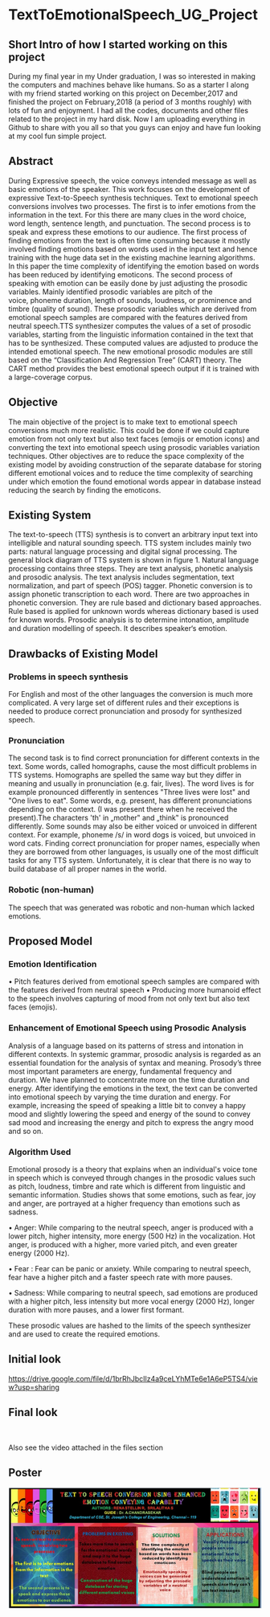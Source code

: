 # TextToEmotionalSpeech_UG_Project

## Short Intro of how I started working on this project

During my final year in my Under graduation, I was so interested in making the computers and machines behave like humans. So as a starter I along with my friend started working on this project on December,2017 and finished the project on February,2018 (a period of 3 months roughly) with lots of fun and enjoyment. I had all the codes, documents and other files related to the project in my hard disk. Now I am uploading everything in Github to share with you all so that you guys can enjoy and have fun looking at my cool fun simple project.

## Abstract

During Expressive speech, the voice conveys intended
message as well as basic emotions of the speaker. This work focuses on the
development of expressive Text-to-Speech synthesis techniques. Text to
emotional speech conversions involves two processes. The first is to infer
emotions from the information in the text. For this there are many clues in the
word choice, word length, sentence length, and punctuation. The second process
is to speak and express these emotions to our audience. The first process of
finding emotions from the text is often time consuming because it mostly
involved finding emotions based on words used in the input text and hence
training with the huge data set in the existing machine learning algorithms. In
this paper the time complexity of identifying the emotion based on words has
been reduced by identifying emoticons. The second process of speaking with
emotion can be easily done by just adjusting the prosodic variables. Mainly
identified prosodic variables are pitch of the voice, phoneme duration, length of
sounds, loudness, or prominence and timbre (quality of sound). These prosodic
variables which are derived from emotional speech samples are compared with
the features derived from neutral speech.TTS synthesizer computes the values
of a set of prosodic variables, starting from the linguistic information contained
in the text that has to be synthesized. These computed values are adjusted to
produce the intended emotional speech. The new emotional prosodic modules
are still based on the “Classification And Regression Tree” (CART) theory. The
CART method provides the best emotional speech output if it is trained with a
large-coverage corpus.

## Objective
The main objective of the project is to make text to emotional speech conversions much more realistic. This could be done if we could capture emotion from not only text but also text faces (emojis or emotion icons) and converting the text into emotional speech using prosodic variables variation techniques. Other objectives are to reduce the space complexity of the existing model by avoiding construction of the separate database for storing different emotional voices and to reduce the time complexity of searching under which emotion the found emotional words appear in database instead reducing the search by finding the emoticons. 

## Existing System
The text-to-speech (TTS) synthesis is to convert an arbitrary input text into intelligible and natural sounding speech. TTS system includes mainly two parts: natural language processing and digital signal processing. The general block diagram of TTS system is shown in figure 1. Natural language processing contains three steps. They are text analysis, phonetic analysis and prosodic analysis. The text analysis includes segmentation, text normalization, and part of speech (POS) tagger. Phonetic conversion is to assign phonetic transcription to each word. There are two approaches in phonetic conversion. They are rule based and dictionary based approaches. Rule based is applied for unknown words whereas dictionary based is used for known words. Prosodic analysis is to determine intonation, amplitude and duration modelling of speech. It describes speaker‘s emotion.
 
## Drawbacks of Existing Model

### Problems in speech synthesis

For English and most of the other languages the conversion is much more complicated. A very large set of different rules and their exceptions is needed to produce correct pronunciation and prosody for synthesized speech.

### Pronunciation

The second task is to find correct pronunciation for different contexts in the text. Some words, called homographs, cause the most difficult problems in TTS systems. Homographs are spelled the same way but they differ in meaning and usually in pronunciation (e.g. fair, lives). The word lives is for example pronounced differently in sentences "Three lives were lost" and "One lives to eat". Some words, e.g. present, has different pronunciations depending on the context. (I was present there when he received the present).The characters 'th' in „mother‟ and „think‟ is pronounced differently. Some sounds may also be either voiced or unvoiced in different context. For example, phoneme /s/ in word dogs is voiced, but unvoiced in word cats. Finding correct pronunciation for proper names, especially when they are borrowed from other languages, is usually one of the most difficult tasks for any TTS system. Unfortunately, it is clear that there is no way to build database of all proper names in the world.

### Robotic (non-human) 

The speech that was generated was robotic and non-human which lacked emotions.


## Proposed Model

### Emotion Identification

•	 Pitch features derived from emotional speech samples are compared with the features derived from neutral speech
•	 Producing more humanoid effect to the speech involves capturing of mood from not only text but also text faces (emojis).

### Enhancement of Emotional Speech using Prosodic Analysis

Analysis of a language based on its patterns of stress and intonation in different contexts. In systemic grammar, prosodic analysis is regarded as an essential foundation for the analysis of syntax and meaning. Prosody’s three most important parameters are energy, fundamental frequency and duration. We have planned to concentrate more on the time duration and energy. After identifying the emotions in the text, the text can be converted into emotional speech by varying the time duration and energy. For example, increasing the speed of speaking a little bit to convey a happy mood and slightly lowering the speed and energy of the sound to convey sad mood and increasing the energy and pitch to express the angry mood and so on.

### Algorithm Used

Emotional prosody is a theory that explains when an individual's voice tone in speech which is conveyed through changes in the prosodic values such as pitch, loudness, timbre and rate which is different from linguistic and semantic information. Studies shows that some emotions, such as fear, joy and anger, are portrayed at a higher frequency than emotions such as sadness.

•	Anger: While comparing to the neutral speech, anger is produced with a lower pitch, higher intensity, more energy (500 Hz) in the vocalization. Hot anger, is produced with a higher, more varied pitch, and even greater energy (2000 Hz).

•	Fear : Fear can be panic or anxiety. While comparing to neutral speech, fear have a higher pitch and a faster speech rate with more pauses.

•	Sadness: While comparing to neutral speech, sad emotions are produced with a higher pitch, less intensity but more vocal energy (2000 Hz), longer duration with more pauses, and a lower first formant.

These prosodic values are hashed to the limits of the speech synthesizer and are used to create the required emotions.







## Initial look

https://drive.google.com/file/d/1brRhJbcIlz4a9ceLYhMTe6e1A6eP5TS4/view?usp=sharing

## Final look

![]()

Also see the video attached in the files section


## Poster

![](Poster_TextToEmotionalSpeech.jpeg)
